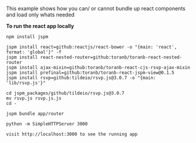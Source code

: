 This example shows how you can/ or cannot bundle up react components and load only whats needed

**To run the react app locally**

    npm install jspm

    jspm install react=github:reactjs/react-bower -o "{main: 'react', format: 'global'}" -f
    jspm install react-nested-router=github:toranb/toranb-react-nested-router
    jspm install ajax-mixin=github:toranb/toranb-react-cjs-rsvp-ajax-mixin
    jspm install prefinal=github:toranb/toranb-react-jspm-view@0.1.5
    jspm install rsvp=github:tildeio/rsvp.js@3.0.7 -o "{main: 'lib/rsvp.js'}"

    cd jspm_packages/github/tildeio/rsvp.js@3.0.7
    mv rsvp.js rsvp.js.js
    cd -

    jspm bundle app/router

    python -m SimpleHTTPServer 3000

    visit http://localhost:3000 to see the running app
